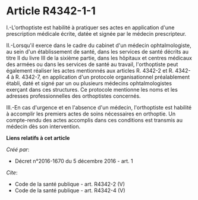 # Article R4342-1-1

I.-L'orthoptiste est habilité à pratiquer ses actes en application d'une prescription médicale écrite, datée et signée par le
médecin prescripteur. 

II.-Lorsqu'il exerce dans le cadre du cabinet d'un médecin ophtalmologiste, au sein d'un établissement de santé, dans les
services de santé décrits au titre II du livre III de la sixième partie, dans les hôpitaux et centres médicaux des armées ou
dans les services de santé au travail, l'orthoptiste peut également réaliser les actes mentionnés aux articles R. 4342-2 et
R. 4342-4 à R. 4342-7, en application d'un protocole organisationnel préalablement établi, daté et signé par un ou plusieurs
médecins ophtalmologistes exerçant dans ces structures. Ce protocole mentionne les noms et les adresses professionnelles des
orthoptistes concernés. 

III.-En cas d'urgence et en l'absence d'un médecin, l'orthoptiste est habilité à accomplir les premiers actes de soins
nécessaires en orthoptie. Un compte-rendu des actes accomplis dans ces conditions est transmis au médecin dès son
intervention.

**Liens relatifs à cet article**

_Créé par_:

  - Décret n°2016-1670 du 5 décembre 2016 - art. 1

_Cite_:

  - Code de la santé publique - art. R4342-2 (V)
  - Code de la santé publique - art. R4342-4 (V)
